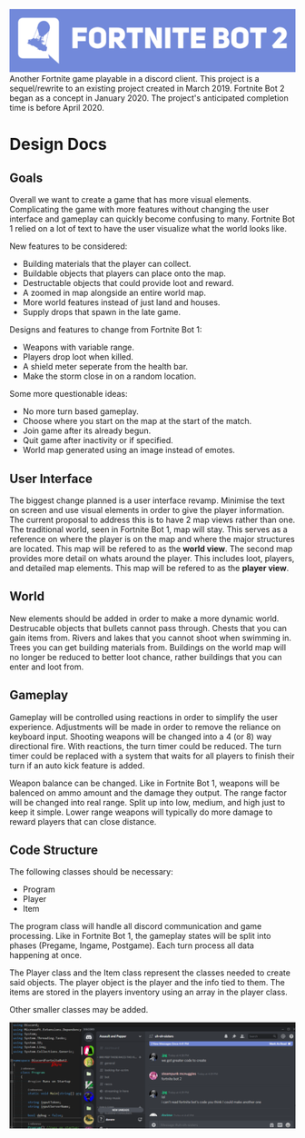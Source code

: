 ![Logo](DiscordFortniteBot2/FortniteBot2.png "Epic Logo")
Another Fortnite game playable in a discord client. This project is a sequel/rewrite to an existing project created in March 2019. Fortnite Bot 2 began as a concept in January 2020. The project's anticipated completion time is before April 2020. 

# Design Docs

## Goals
Overall we want to create a game that has more visual elements. Complicating the game with more features without changing the user interface and gameplay can quickly become confusing to many. Fortnite Bot 1 relied on a lot of text to have the user visualize what the world looks like.

New features to be considered:
* Building materials that the player can collect.
* Buildable objects that players can place onto the map.
* Destructable objects that could provide loot and reward.
* A zoomed in map alongside an entire world map.
* More world features instead of just land and houses.
* Supply drops that spawn in the late game.

Designs and features to change from Fortnite Bot 1:
* Weapons with variable range.
* Players drop loot when killed.
* A shield meter seperate from the health bar.
* Make the storm close in on a random location.

Some more questionable ideas:
* No more turn based gameplay.
* Choose where you start on the map at the start of the match.
* Join game after its already begun.
* Quit game after inactivity or if specified.
* World map generated using an image instead of emotes.

## User Interface
The biggest change planned is a user interface revamp. Minimise the text on screen and use visual elements in order to give the player information. The current proposal to address this is to have 2 map views rather than one. The traditional world, seen in Fortnite Bot 1,  map will stay. This serves as a reference on where the player is on the map and where the major structures are located. This map will be refered to as the **world view**. The second map provides more detail on whats around the player. This includes loot, players, and detailed map elements. This map will be refered to as the **player view**.

## World
New elements should be added in order to make a more dynamic world. Destrucable objects that bullets cannot pass through. Chests that you can gain items from. Rivers and lakes that you cannot shoot when swimming in. Trees you can get building materials from. Buildings on the world map will no longer be reduced to better loot chance, rather buildings that you can enter and loot from.

## Gameplay
Gameplay will be controlled using reactions in order to simplify the user experience. Adjustments will be made in order to remove the reliance on keyboard input. Shooting weapons will be changed into a 4 (or 8) way directional fire. With reactions, the turn timer could be reduced. The turn timer could be replaced with a system that waits for all players to finish their turn if an auto kick feature is added.

Weapon balance can be changed. Like in Fortnite Bot 1, weapons will be balenced on ammo amount and the damage they output. The range factor will be changed into real range. Split up into low, medium, and high just to keep it simple. Lower range weapons will typically do more damage to reward players that can close distance.

## Code Structure
The following classes should be necessary:
* Program
* Player
* Item

The program class will handle all discord communication and game processing. Like in Fortnite Bot 1, the gameplay states will be split into phases (Pregame, Ingame, Postgame). Each turn process all data happening at once.

The Player class and the Item class represent the classes needed to create said objects. The player object is the player and the info tied to them. The items are stored in the players inventory using an array in the player class.

Other smaller classes may be added.




![BRUH](Tease.png)
